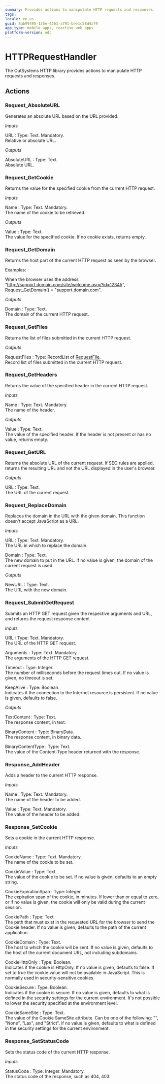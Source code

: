 ```yaml
---
summary: Provides actions to manipulate HTTP requests and responses.
tags: 
locale: en-us
guid: 8ab99495-136e-4261-a791-bee1c58d4a79
app_type: mobile apps, reactive web apps
platform-version: odc
---
```


# HTTPRequestHandler

The OutSystems HTTP library provides actions to manipulate HTTP requests and responses.

## Actions

### Request_AbsoluteURL

Generates an absolute URL based on the URL provided.

*Inputs*

URL
:   Type: Text. Mandatory.  
    Relative or absolute URL.

*Outputs*

AbsoluteURL
:   Type: Text.  
    Absolute URL.


### Request_GetCookie

Returns the value for the specified cookie from the current HTTP request.

*Inputs*

Name
:   Type: Text. Mandatory.  
    The name of the cookie to be retrieved.

*Outputs*

Value
:   Type: Text.  
    The value for the specified cookie. If no cookie exists, returns empty.


### Request_GetDomain

Returns the host part of the current HTTP request as seen by the browser.

Examples:

When the browser uses the address "http://support.domain.com/site/welcome.aspx?id=12345", Request_GetDomain() = "support.domain.com".

*Outputs*

Domain
:   Type: Text.  
    The domain of the current HTTP request.


### Request_GetFiles 

Returns the list of files submitted in the current HTTP request.

*Outputs*

RequestFiles
:   Type: RecordList of [RequestFile](<#Structure_RequestFile>).  
    Record list of files submitted in the current HTTP request.


### Request_GetHeaders 

Returns the value of the specified header in the current HTTP request.

*Inputs*

Name
:   Type: Text. Mandatory.  
    The name of the header.

*Outputs*

Value
:   Type: Text.  
    The value of the specified header. If the header is not present or has no value, returns empty.


### Request_GetURL 

Returns the absolute URL of the current request. If SEO rules are applied, returns the resulting URL and not the URL displayed in the user's browser.

*Outputs*

URL
:   Type: Text.  
    The URL of the current request.


### Request_ReplaceDomain 

Replaces the domain in the URL with the given domain. This function doesn't accept JavaScript as a URL.

*Inputs*

URL
:   Type: Text. Mandatory.  
    The URL in which to replace the domain.

Domain
:   Type: Text.  
    The new domain to put in the URL. If no value is given, the domain of the current request is used.

*Outputs*

NewURL
:   Type: Text.  
    The URL with the new domain.


### Request_SubmitGetRequest 

Submits an HTTP GET request given the respective arguments and URL, and returns the request response content

*Inputs*

URL
:   Type: Text. Mandatory.  
    The URL of the HTTP GET request.
    
Arguments
:   Type: Text. Mandatory.  
    The arguments of the HTTP GET request.

Timeout
:   Type: Integer.  
    The number of milliseconds before the request times out. If no value is given, no timeout is set.

KeepAlive
:   Type: Boolean.  
    Indicates if the connection to the Internet resource is persistent. If no value is given, defaults to false.

*Outputs*

TextContent
:   Type: Text.  
    The response content, in text.

BinaryContent
:   Type: BinaryData.  
    The response content, in binary data.

BinaryContentType
:   Type: Text.  
   The value of the Content-Type header returned with the response.


### Response_AddHeader 

Adds a header to the current HTTP response.

*Inputs*

Name
:   Type: Text. Mandatory.  
    The name of the header to be added.

Value
:   Type: Text. Mandatory.  
   The value of the header to be added.


### Response_SetCookie 

Sets a cookie in the current HTTP response.

*Inputs*

CookieName
:   Type: Text. Mandatory.  
    The name of the cookie to be set.

CookieValue
:   Type: Text.  
    The value of the cookie to be set. If no value is given, defaults to an empty string.

CookieExpirationSpan
:   Type: Integer.  
    The expiration span of the cookie, in minutes. If lower than or equal to zero, or if no value is given, the cookie will only be valid during the current session.

CookiePath
:   Type: Text.  
    The path that must exist in the requested URL for the browser to send the Cookie header. If no value is given, defaults to the path of the current application.

CookieDomain
:   Type: Text.  
    The host to which the cookie will be sent. If no value is given, defaults to the host of the current document URL, not including subdomains.

CookieHttpOnly
:   Type: Boolean.  
    Indicates if the cookie is HttpOnly. If no value is given, defaults to false. If set to true the cookie value will not be available in JavaScript. This is normally used in security-sensitive cookies.

CookieSecure
:   Type: Boolean.  
    Indicates if the cookie is secure. If no value is given, defaults to what is defined in the security settings for the current environment.
    It's not possible to lower the security specified at the environment level.

CookieSameSite
:   Type: Text.  
    The value of the Cookie SameSite attribute. Can be one of the following: "", "None", "Lax", and "Strict". If no value is given, defaults to what is defined in the security settings for the current environment.


### Response_SetStatusCode 

Sets the status code of the current HTTP response.

*Inputs*

StatusCode
:   Type: Integer. Mandatory.  
    The status code of the response, such as 404, 403.